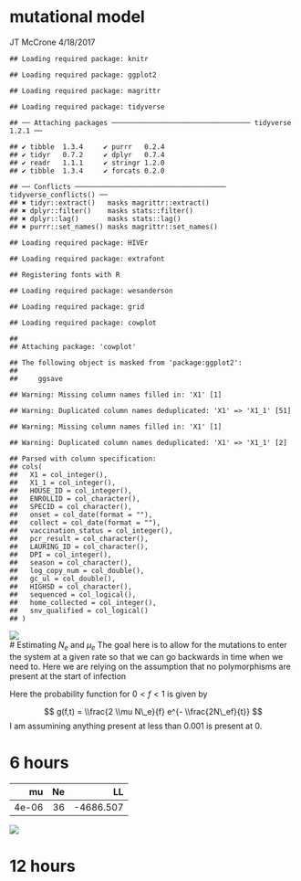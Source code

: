 mutational model
================
JT McCrone
4/18/2017

    ## Loading required package: knitr

    ## Loading required package: ggplot2

    ## Loading required package: magrittr

    ## Loading required package: tidyverse

    ## ── Attaching packages ────────────────────────────────── tidyverse 1.2.1 ──

    ## ✔ tibble  1.3.4     ✔ purrr   0.2.4
    ## ✔ tidyr   0.7.2     ✔ dplyr   0.7.4
    ## ✔ readr   1.1.1     ✔ stringr 1.2.0
    ## ✔ tibble  1.3.4     ✔ forcats 0.2.0

    ## ── Conflicts ───────────────────────────────────── tidyverse_conflicts() ──
    ## ✖ tidyr::extract()   masks magrittr::extract()
    ## ✖ dplyr::filter()    masks stats::filter()
    ## ✖ dplyr::lag()       masks stats::lag()
    ## ✖ purrr::set_names() masks magrittr::set_names()

    ## Loading required package: HIVEr

    ## Loading required package: extrafont

    ## Registering fonts with R

    ## Loading required package: wesanderson

    ## Loading required package: grid

    ## Loading required package: cowplot

    ## 
    ## Attaching package: 'cowplot'

    ## The following object is masked from 'package:ggplot2':
    ## 
    ##     ggsave

    ## Warning: Missing column names filled in: 'X1' [1]

    ## Warning: Duplicated column names deduplicated: 'X1' => 'X1_1' [51]

    ## Warning: Missing column names filled in: 'X1' [1]

    ## Warning: Duplicated column names deduplicated: 'X1' => 'X1_1' [2]

    ## Parsed with column specification:
    ## cols(
    ##   X1 = col_integer(),
    ##   X1_1 = col_integer(),
    ##   HOUSE_ID = col_integer(),
    ##   ENROLLID = col_character(),
    ##   SPECID = col_character(),
    ##   onset = col_date(format = ""),
    ##   collect = col_date(format = ""),
    ##   vaccination_status = col_integer(),
    ##   pcr_result = col_character(),
    ##   LAURING_ID = col_character(),
    ##   DPI = col_integer(),
    ##   season = col_character(),
    ##   log_copy_num = col_double(),
    ##   gc_ul = col_double(),
    ##   HIGHSD = col_character(),
    ##   sequenced = col_logical(),
    ##   home_collected = col_integer(),
    ##   snv_qualified = col_logical()
    ## )

<img src="mutational_model_files/figure-markdown_github-ascii_identifiers/unnamed-chunk-3-1.png" style="display: block; margin: auto;" /> \# Estimating *N*<sub>*e*</sub> and *μ*<sub>*e*</sub> The goal here is to allow for the mutations to enter the system at a given rate so that we can go backwards in time when we need to. Here we are relying on the assumption that no polymorphisms are present at the start of infection

Here the probability function for 0 &lt; *f* &lt; 1 is given by

$$
g(f,t) = \\frac{2 \\mu N\_e}{f} e^{- \\frac{2N\_ef}{t}}
$$
 I am assumining anything present at less than 0.001 is present at 0.

6 hours
=======

|     mu|   Ne|         LL|
|------:|----:|----------:|
|  4e-06|   36|  -4686.507|

<img src="mutational_model_files/figure-markdown_github-ascii_identifiers/unnamed-chunk-5-1.png" style="display: block; margin: auto;" />

12 hours
========
